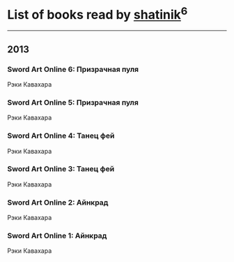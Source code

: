 # List of books read by [shatinik](http://vk.com/id38632470)<sup>6</sup>
---

## 2013

### Sword Art Online 6: Призрачная пуля
Рэки Кавахара


### Sword Art Online 5: Призрачная пуля
Рэки Кавахара


### Sword Art Online 4: Танец фей
Рэки Кавахара


### Sword Art Online 3: Танец фей
Рэки Кавахара


### Sword Art Online 2: Айнкрад
Рэки Кавахара


### Sword Art Online 1: Айнкрад
Рэки Кавахара



